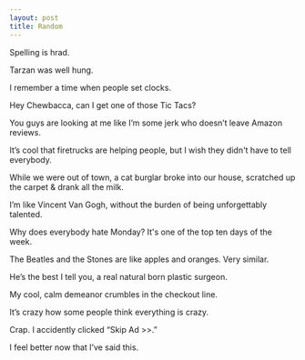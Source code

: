 ```yaml
---
layout: post
title: Random
---
```

Spelling is hrad.

Tarzan was well hung.

I remember a time when people set clocks.

Hey Chewbacca, can I get one of those Tic Tacs?

You guys are looking at me like I’m some jerk who doesn’t leave Amazon reviews.

It’s cool that firetrucks are helping people, but I wish they didn't have to tell everybody.

While we were out of town, a cat burglar broke into our house, scratched up the carpet & drank all the milk.

I’m like Vincent Van Gogh, without the burden of being unforgettably talented.

Why does everybody hate Monday?  It's one of the top ten days of the week.

The Beatles and the Stones are like apples and oranges.  Very similar.

He’s the best I tell you, a real natural born plastic surgeon.

My cool, calm demeanor crumbles in the checkout line.

It’s crazy how some people think everything is crazy.

Crap. I accidently clicked “Skip Ad >>.”

I feel better now that I’ve said this.

